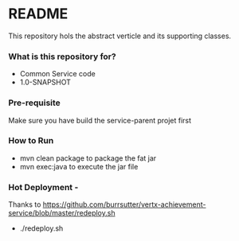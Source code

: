 # README #

This repository hols the  abstract verticle  and its supporting classes.
### What is this repository for? ###

* Common Service code
* 1.0-SNAPSHOT

### Pre-requisite 
Make sure you have build the service-parent projet first

### How to Run 

* mvn clean package to package the fat jar
* mvn exec:java to execute the jar file 

### Hot Deployment - 
Thanks to https://github.com/burrsutter/vertx-achievement-service/blob/master/redeploy.sh

* ./redeploy.sh